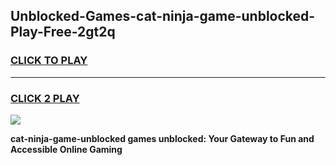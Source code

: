 
## Unblocked-Games-cat-ninja-game-unblocked-Play-Free-2gt2q
<h3>
<a href="https://premium76.site?title=cat-ninja-game-unblocked&ref=18A">CLICK TO PLAY</a></h3>
<hr>

<h3>
<a href="https://premium76.site?title=cat-ninja-game-unblocked&ref=18A">CLICK 2 PLAY</a>
  
</h3>

<a href="https://premium76.site?title=cat-ninja-game-unblocked&ref=18A"><img src="https://clearcache.store/games.png"></a>


**cat-ninja-game-unblocked games unblocked: Your Gateway to Fun and Accessible Online Gaming**
